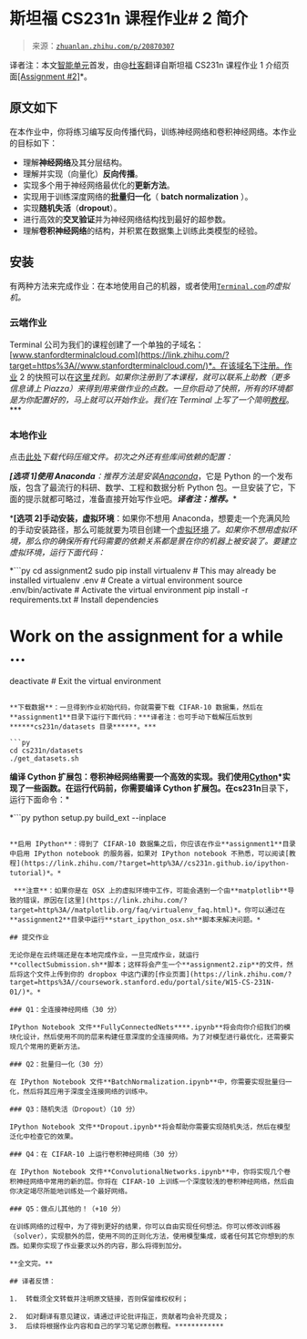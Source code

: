 # 斯坦福 CS231n 课程作业# 2 简介

> 来源：[`zhuanlan.zhihu.com/p/20870307`](https://zhuanlan.zhihu.com/p/21941485)

译者注：本文[智能单元](https://zhuanlan.zhihu.com/intelligentunit)首发，由@[杜客](https://www.zhihu.com/people/du-ke)翻译自斯坦福 CS231n 课程作业 1 介绍页面[[Assignment #2]](https://link.zhihu.com/?target=http%3A//cs231n.github.io/assignments2016/assignment2/)*。

## 原文如下

在本作业中，你将练习编写反向传播代码，训练神经网络和卷积神经网络。本作业的目标如下：

*   理解**神经网络**及其分层结构。
*   理解并实现（向量化）**反向传播**。
*   实现多个用于神经网络最优化的**更新方法**。
*   实现用于训练深度网络的**批量归一化**（ **batch normalization** ）。
*   实现**随机失活**（**dropout**）。
*   进行高效的**交叉验证**并为神经网络结构找到最好的超参数。
*   理解**卷积神经网络**的结构，并积累在数据集上训练此类模型的经验。

## 安装

有两种方法来完成作业：在本地使用自己的机器，或者使用[`Terminal.com`](https://link.zhihu.com/?target=http%3A//Terminal.com)*的虚拟机。* 

### 云端作业

Terminal 公司为我们的课程创建了一个单独的子域名：[www.stanfordterminalcloud.com](https://link.zhihu.com/?target=https%3A//www.stanfordterminalcloud.com/)*。在该域名下注册。作业 2 的快照可以在[这里](https://link.zhihu.com/?target=https%3A//www.stanfordterminalcloud.com/snapshot/49f5a1ea15dc424aec19155b3398784d57c55045435315ce4f8b96b62819ef65)*找到。如果你注册到了本课程，就可以联系上助教（更多信息请上 Piazza）来得到用来做作业的点数。一旦你启动了快照，所有的环境都是为你配置好的，马上就可以开始作业。我们在 Terminal 上写了一个简明[教程](https://link.zhihu.com/?target=http%3A//cs231n.github.io/terminal-tutorial/)*。*** 

### 本地作业

点击[此处](https://link.zhihu.com/?target=http%3A//vision.stanford.edu/teaching/cs231n/winter1516_assignment2.zip)*下载代码压缩文件。初次之外还有些库间依赖的配置：*

 ***[选项 1]使用 Anaconda**：推荐方法是安装[Anaconda](https://link.zhihu.com/?target=https%3A//www.continuum.io/downloads)*，它是 Python 的一个发布版，包含了最流行的科研、数学、工程和数据分析 Python 包。一旦安装了它，下面的提示就都可略过，准备直接开始写作业吧。***译者注：推荐。****

 ***[选项 2]手动安装，虚拟环境**：如果你不想用 Anaconda，想要走一个充满风险的手动安装路径，那么可能就要为项目创建一个[虚拟环境](https://link.zhihu.com/?target=http%3A//docs.python-guide.org/en/latest/dev/virtualenvs/)*了。如果你不想用虚拟环境，那么你的确保所有代码需要的依赖关系都是景在你的机器上被安装了。要建立虚拟环境，运行下面代码：*

 *```py
cd assignment2
sudo pip install virtualenv      # This may already be installed
virtualenv .env                  # Create a virtual environment
source .env/bin/activate         # Activate the virtual environment
pip install -r requirements.txt  # Install dependencies
# Work on the assignment for a while ...
deactivate                       # Exit the virtual environment 
```

**下载数据**：一旦得到作业初始代码，你就需要下载 CIFAR-10 数据集，然后在**assignment1**目录下运行下面代码：***译者注：也可手动下载解压后放到******cs231n/datasets 目录******。***

```py
cd cs231n/datasets 
./get_datasets.sh 
```

**编译 Cython 扩展包：**卷积神经网络需要一个高效的实现。我们使用[Cython](https://link.zhihu.com/?target=http%3A//cython.org/)*实现了一些函数。在运行代码前，你需要编译 Cython 扩展包。在**cs231n**目录下，运行下面命令：*

 *```py
python setup.py build_ext --inplace 
```

**启用 IPython**：得到了 CIFAR-10 数据集之后，你应该在作业**assignment1**目录中启用 IPython notebook 的服务器，如果对 IPython notebook 不熟悉，可以阅读[教程](https://link.zhihu.com/?target=http%3A//cs231n.github.io/ipython-tutorial)*。* 

 ***注意**：如果你是在 OSX 上的虚拟环境中工作，可能会遇到一个由**matplotlib**导致的错误，原因在[这里](https://link.zhihu.com/?target=http%3A//matplotlib.org/faq/virtualenv_faq.html)*。你可以通过在**assignment2**目录中运行**start_ipython_osx.sh**脚本来解决问题。*

## 提交作业

无论你是在云终端还是在本地完成作业，一旦完成作业，就运行**collectSubmission.sh**脚本；这样将会产生一个**assignment2.zip**的文件，然后将这个文件上传到你的 dropbox 中这门课的[作业页面](https://link.zhihu.com/?target=https%3A//coursework.stanford.edu/portal/site/W15-CS-231N-01/)*。*

### Q1：全连接神经网络（30 分）

IPython Notebook 文件**FullyConnectedNets****.ipynb**将会向你介绍我们的模块化设计，然后使用不同的层来构建任意深度的全连接网络。为了对模型进行最优化，还需要实现几个常用的更新方法。

### Q2：批量归一化（30 分）

在 IPython Notebook 文件**BatchNormalization.ipynb**中，你需要实现批量归一化，然后将其应用于深度全连接网络的训练中。

### Q3：随机失活（Dropout）（10 分）

IPython Notebook 文件**Dropout.ipynb**将会帮助你需要实现随机失活，然后在模型泛化中检查它的效果。

### Q4：在 CIFAR-10 上运行卷积神经网络（30 分）

在 IPython Notebook 文件**ConvolutionalNetworks.ipynb**中，你将实现几个卷积神经网络中常用的新的层。你将在 CIFAR-10 上训练一个深度较浅的卷积神经网络，然后由你决定竭尽所能地训练处一个最好网络。

### Q5：做点儿其他的！（+10 分）

在训练网络的过程中，为了得到更好的结果，你可以自由实现任何想法。你可以修改训练器（solver），实现额外的层，使用不同的正则化方法，使用模型集成，或者任何其它你想到的东西。如果你实现了作业要求以外的内容，那么将得到加分。

**全文完。**

## 译者反馈：

1.  转载须全文转载并注明原文链接，否则保留维权权利；

2.  如对翻译有意见建议，请通过评论批评指正，贡献者均会补充提及；
3.  后续将根据作业内容和自己的学习笔记原创教程。************